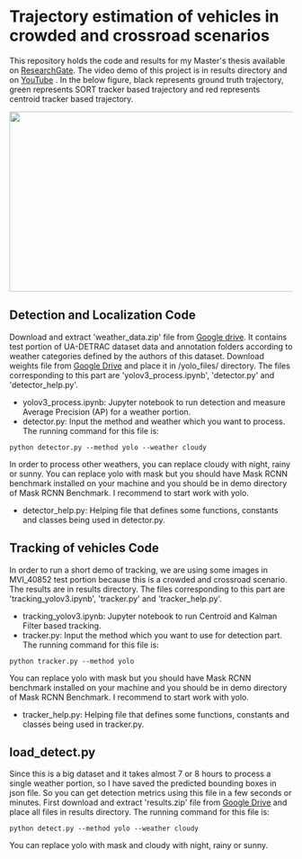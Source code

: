 # Trajectory estimation of vehicles in crowded and crossroad scenarios
This repository holds the code and results for my Master's thesis available on [ResearchGate](https://www.researchgate.net/publication/346963904_Deep_Learning-based_Trajectory_Estimation_of_Vehicles_in_Crowded_and_Crossroad_Scenarios). The video demo of this project is in results directory and on [YouTube](https://www.youtube.com/channel/UC-F03u7wrjzrhDZBfjK4-8w?view_as=subscriber) . In the below figure, black represents ground truth trajectory, green represents SORT tracker based trajectory and red represents centroid tracker based trajectory.
<p align="center">
  <img width="600" height="320" src="https://github.com/hafizas101/Master-s-thesis/blob/master/combined.png">
</p>

## Detection and Localization Code
Download and extract 'weather_data.zip' file from [Google drive](https://drive.google.com/file/d/1_06MuiHz3zsgmRl36kgxoMiDbECR-b02/view?usp=sharing). It contains test portion of UA-DETRAC dataset data and annotation folders according to weather categories defined by the authors of this dataset. Download weights file from [Google Drive](https://drive.google.com/file/d/18Y2f61mW0sq4jHBAjaYkgDNf-uMa4nfV/view?usp=sharing) and place it in /yolo_files/ directory.
The files corresponding to this part are 'yolov3_process.ipynb', 'detector.py' and 'detector_help.py'.
- yolov3_process.ipynb: Jupyter notebook to run detection and measure Average Precision (AP) for a weather portion.
- detector.py: Input the method and weather which you want to process. The running command for this file is:
~~~
python detector.py --method yolo --weather cloudy
~~~
In order to process other weathers, you can replace cloudy with night, rainy or sunny. You can replace yolo with mask but you should have Mask RCNN benchmark installed on your machine and you should be in demo directory of Mask RCNN Benchmark. I recommend to start work with yolo. 
- detector_help.py: Helping file that defines some functions, constants and classes being used in detector.py.

## Tracking of vehicles Code
In order to run a short demo of tracking, we are using some images in MVI_40852 test portion because this is a crowded and crossroad scenario. The results are in results directory.
The files corresponding to this part are 'tracking_yolov3.ipynb', 'tracker.py' and 'tracker_help.py'.
- tracking_yolov3.ipynb: Jupyter notebook to run Centroid and Kalman Filter based tracking.
- tracker.py: Input the method which you want to use for detection part. The running command for this file is:
~~~
python tracker.py --method yolo
~~~
You can replace yolo with mask but you should have Mask RCNN benchmark installed on your machine and you should be in demo directory of Mask RCNN Benchmark. I recommend to start work with yolo. 
- tracker_help.py: Helping file that defines some functions, constants and classes being used in tracker.py.

## load_detect.py
Since this is a big dataset and it takes almost 7 or 8 hours to process a single weather portion, so I have saved the predicted bounding boxes in json file. So you can get detection metrics using this file in a few seconds or minutes. First download and extract 'results.zip' file from [Google Drive](https://drive.google.com/file/d/1iP-nl0mQOOpnARCqz7YLpTArHpbPz440/view?usp=sharing) and place all files in results directory. The running command for this file is:
~~~
python detect.py --method yolo --weather cloudy
~~~
You can replace yolo with mask and cloudy with night, rainy or sunny.
